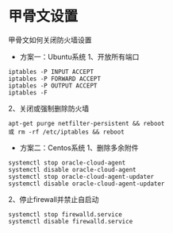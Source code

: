 # 甲骨文设置

甲骨文如何关闭防火墙设置
- 方案一：Ubuntu系统
1、开放所有端口
```ssh
iptables -P INPUT ACCEPT
iptables -P FORWARD ACCEPT
iptables -P OUTPUT ACCEPT
iptables -F
```
2、关闭或强制删除防火墙
```ssh
apt-get purge netfilter-persistent && reboot
或 rm -rf /etc/iptables && reboot
```
- 方案二：Centos系统
1、删除多余附件
```ssh
systemctl stop oracle-cloud-agent
systemctl disable oracle-cloud-agent
systemctl stop oracle-cloud-agent-updater
systemctl disable oracle-cloud-agent-updater
```
2、停止firewall并禁止自启动
```ssh
systemctl stop firewalld.service
systemctl disable firewalld.service
```
